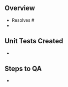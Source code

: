 ## Overview

- Resolves #
- <Description of all changes made and features implemented>


## Unit Tests Created

- <Briefly describe unit tests that were created>


## Steps to QA

- <Steps for a reviewer to QA your work> 

